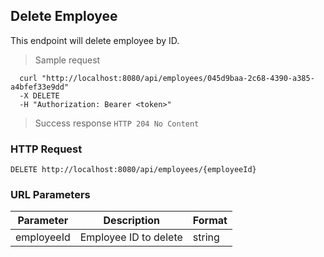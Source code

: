 ## Delete Employee
This endpoint will delete employee by ID.

> Sample request

```shell
  curl "http://localhost:8080/api/employees/045d9baa-2c68-4390-a385-a4bfef33e9dd"
  -X DELETE
  -H "Authorization: Bearer <token>"
```

> Success response <code>HTTP 204 No Content</code>

### HTTP Request

`DELETE http://localhost:8080/api/employees/{employeeId}`

### URL Parameters

Parameter | Description | Format
--------- | ----------- | ---------
employeeId | Employee ID to delete | string